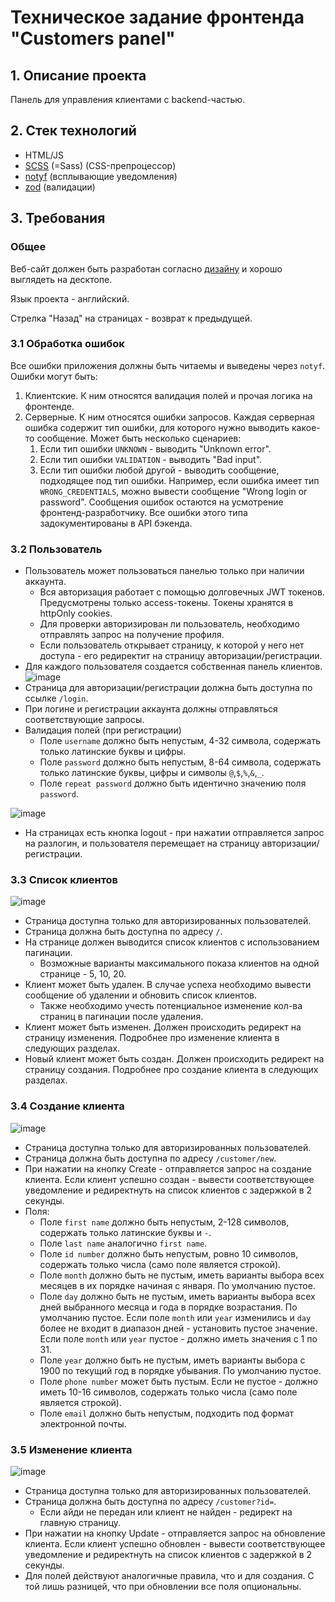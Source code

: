 # Техническое задание фронтенда "Customers panel"
## 1. Описание проекта
Панель для управления клиентами с backend-частью.
## 2. Стек технологий
- HTML/JS
- [SCSS](https://sass-scss.ru/) (=Sass) (CSS-препроцессор)
- [notyf](https://carlosroso.com/notyf/) (всплывающие уведомления)
- [zod](https://zod.dev/) (валидации)
## 3. Требования
### Общее
Веб-сайт должен быть разработан согласно [дизайну](https://www.figma.com/design/SHQosRRYgD8OrkY0yEUBN0/%D0%92%D0%B5%D0%B1-%D1%81%D0%B0%D0%B9%D1%82-%22Customers-Panel%22?node-id=11-2&t=yKiZwJiPbD54jOpj-1) и хорошо выглядеть на десктопе.

Язык проекта - английский.

Стрелка "Назад" на страницах - возврат к предыдущей.
### 3.1 Обработка ошибок
Все ошибки приложения должны быть читаемы и выведены через `notyf`.
Ошибки могут быть:
1. Клиентские. К ним относятся валидация полей и прочая логика на фронтенде.
2. Серверные. К ним относятся ошибки запросов. Каждая серверная ошибка содержит тип ошибки, для которого нужно выводить какое-то сообщение. Может быть несколько сценариев:
	1. Если тип ошибки `UNKNOWN` - выводить "Unknown error".
	2. Если тип ошибки `VALIDATION` - выводить "Bad input".
	3. Если тип ошибки любой другой - выводить сообщение, подходящее под тип ошибки. Например, если ошибка имеет тип `WRONG_CREDENTIALS`, можно вывести сообщение "Wrong login or password". Сообщения ошибок остаются на усмотрение фронтенд-разработчику. Все ошибки этого типа задокументированы в API бэкенда.

### 3.2 Пользователь
- Пользователь может пользоваться панелью только при наличии аккаунта.
	- Вся авторизация работает с помощью долговечных JWT токенов. Предусмотрены только access-токены. Токены хранятся в httpOnly cookies.
	- Для проверки авторизирован ли пользователь, необходимо отправлять запрос на получение профиля.
	- Если пользователь открывает страницу, к которой у него нет доступа - его редиректит на страницу авторизации/регистрации.
- Для каждого пользователя создается собственная панель клиентов.
![image](./assets/20240918095634.png)
- Страница для авторизации/регистрации должна быть доступна по ссылке `/login`.
- При логине и регистрации аккаунта должны отправляться соответствующие запросы.
- Валидация полей (при регистрации)
	- Поле `username` должно быть непустым, 4-32 символа, содержать только латинские буквы и цифры.
	- Поле `password` должно быть непустым, 8-64 символа, содержать только латинские буквы, цифры и символы `@`,`$`,`%`,`&`,`_`.
	- Поле `repeat password` должно быть идентично значению поля `password`.

![image](./assets/20240918102831.png)
- На страницах есть кнопка logout - при нажатии отправляется запрос на разлогин, и пользователя перемещает на страницу авторизации/регистрации.

### 3.3 Список клиентов
![image](./assets/20240918114950.png)
- Страница доступна только для авторизированных пользователей.
- Страница должна быть доступна по адресу `/`.
- На странице должен выводится список клиентов с использованием пагинации.
	- Возможные варианты максимального показа клиентов на одной странице - 5, 10, 20.
- Клиент может быть удален. В случае успеха необходимо вывести сообщение об удалении и обновить список клиентов.
	- Также необходимо учесть потенциальное изменение кол-ва страниц в пагинации после удаления.
- Клиент может быть изменен. Должен происходить редирект на страницу изменения. Подробнее про изменение клиента в следующих разделах.
- Новый клиент может быть создан. Должен происходить редирект на страницу создания. Подробнее про создание клиента в следующих разделах.

### 3.4 Создание клиента
![image](./assets/20240918112206.png)
- Страница доступна только для авторизированных пользователей.
- Страница должна быть доступна по адресу `/customer/new`.
- При нажатии на кнопку Create - отправляется запрос на создание клиента. Если клиент успешно создан - вывести соответствующее уведомление и редиректнуть на список клиентов с задержкой в 2 секунды.
- Поля:
	- Поле `first name` должно быть непустым, 2-128 символов, содержать только латинские буквы и `-`.
	- Поле `last name` аналогично `first name`.
	- Поле `id number` должно быть непустым, ровно 10 символов, содержать только числа (само поле является строкой).
	- Поле `month` должно быть не пустым, иметь варианты выбора всех месяцев в их порядке начиная с января. По умолчанию пустое.
	- Поле `day` должно быть не пустым, иметь варианты выбора всех дней выбранного месяца и года в порядке возрастания. По умолчанию пустое. Если поле `month` или `year` изменились и `day` более не входит в диапазон дней - установить пустое значение. Если поле `month` или `year` пустое - должно иметь значения с 1 по 31.
	- Поле `year` должно быть не пустым, иметь варианты выбора с 1900 по текущий год в порядке убывания. По умолчанию пустое.
	- Поле `phone number` может быть пустым. Если не пустое - должно иметь 10-16 символов, содержать только числа (само поле является строкой).
	- Поле `email` должно быть непустым, подходить под формат электронной почты.

### 3.5 Изменение клиента
![image](./assets/20240918122155.png)
- Страница доступна только для авторизированных пользователей.
- Страница должна быть доступна по адресу `/customer?id=`.
	- Если айди не передан или клиент не найден - редирект на главную страницу.
- При нажатии на кнопку Update - отправляется запрос на обновление клиента. Если клиент успешно обновлен - вывести соответствующее уведомление и редиректнуть на список клиентов с задержкой в 2 секунды.
- Для полей действуют аналогичные правила, что и для создания. С той лишь разницей, что при обновлении все поля опциональны.